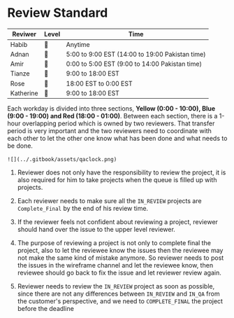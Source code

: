 # Review Standard

| **Reviwer** | **Level** | **Time** |
| --- | --- | --- |
| Habib | 🥇 | Anytime |
| Adnan | 🥈 | 5:00 to 9:00 EST \(14:00 to 19:00 Pakistan time\) |
| Amir | 🥈 | 0:00 to 5:00 EST \(9:00 to 14:00 Pakistan time\) |
| Tianze | 🥈 | 9:00 to 18:00 EST |
| Rose | 🥉 | 18:00 EST to 0:00 EST |
| Katherine |🥉 | 9:00 to 18:00 EST |


Each workday is divided into three sections, **Yellow \(0:00 - 10:00\), Blue \(9:00 - 19:00\) and Red \(18:00 - 01:00\)**. Between each section, there is a 1-hour overlapping period which is owned by two reviewers. That transfer period is very important and the two reviewers need to coordinate with each other to let the other one know what has been done and what needs to be done.

    ![](../.gitbook/assets/qaclock.png)

1. Reviewer does not only have the responsibility to review the project, it is also required for him to take projects when the queue is filled up with projects.

2. Each reviewer needs to make sure all the `IN_REVIEW` projects are `Complete_Final` by the end of his review time.

3. If the reviewer feels not confident about reviewing a project, reviewer should hand over the issue to the upper level reviewer.

4. The purpose of reviewing a project is not only to complete final the project, also to let the reviewee know the issues then the reviewee may not make the same kind of mistake anymore. So reviewer needs to post the issues in the wireframe channel and let the reviewee know, then reviewee should go back to fix the issue and let reviewer review again.
5. Reviewer needs to review the `IN_REVIEW` project as soon as possible, since there are not any differences between `IN_REVIEW` and `IN_QA` from the customer's perspective, and we need to `COMPLETE_FINAL` the project before the deadline